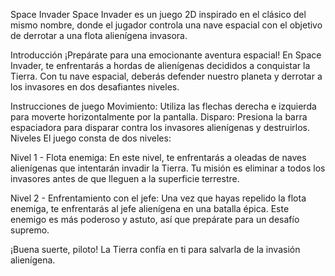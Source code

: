 Space Invader
Space Invader es un juego 2D inspirado en el clásico del mismo nombre, donde el jugador controla una nave espacial con el objetivo de derrotar a una flota alienígena invasora.

Introducción
¡Prepárate para una emocionante aventura espacial! En Space Invader, te enfrentarás a hordas de alienígenas decididos a conquistar la Tierra. Con tu nave espacial, deberás defender nuestro planeta y derrotar a los invasores en dos desafiantes niveles.

Instrucciones de juego
Movimiento: Utiliza las flechas derecha e izquierda para moverte horizontalmente por la pantalla.
Disparo: Presiona la barra espaciadora para disparar contra los invasores alienígenas y destruirlos.
Niveles
El juego consta de dos niveles:

Nivel 1 - Flota enemiga: En este nivel, te enfrentarás a oleadas de naves alienígenas que intentarán invadir la Tierra. Tu misión es eliminar a todos los invasores antes de que lleguen a la superficie terrestre.

Nivel 2 - Enfrentamiento con el jefe: Una vez que hayas repelido la flota enemiga, te enfrentarás al jefe alienígena en una batalla épica. Este enemigo es más poderoso y astuto, así que prepárate para un desafío supremo.

¡Buena suerte, piloto! La Tierra confía en ti para salvarla de la invasión alienígena.
